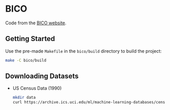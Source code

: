 # BICO

Code from the [BICO website](https://ls2-www.cs.tu-dortmund.de/grav/en/bico#references).

## Getting Started

Use the pre-made `Makefile` in the `bico/build` directory to build the project:

```bash
make -C bico/build
```

## Downloading Datasets

- US Census Data (1990)

    ```bash
    mkdir data
    curl https://archive.ics.uci.edu/ml/machine-learning-databases/census1990-mld/USCensus1990.data.txt --output data/USCensus1990.data.txt
    ```
